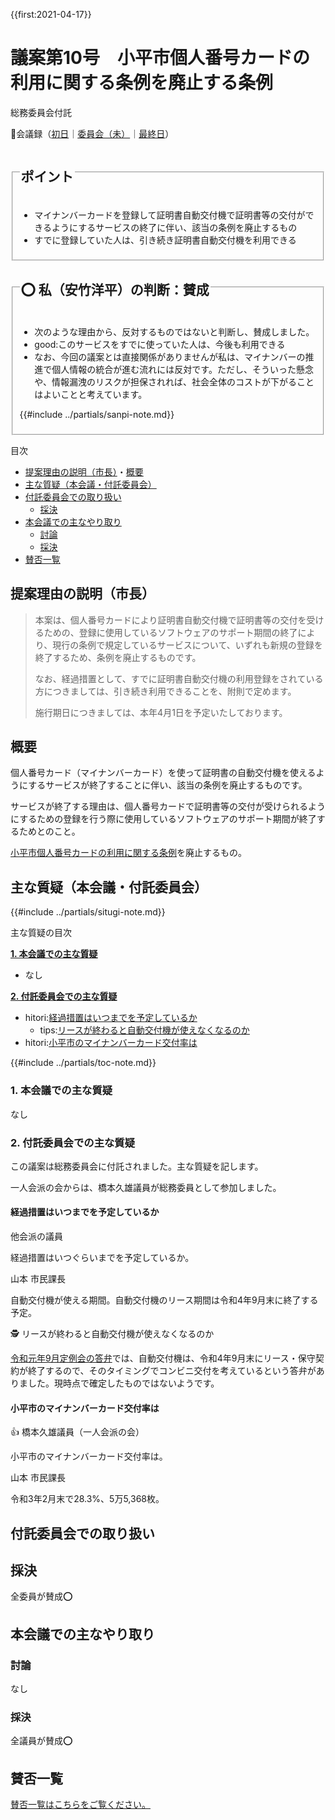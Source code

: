 {{first:2021-04-17}}

# 議案第10号　小平市個人番号カードの利用に関する条例を廃止する条例

<i class="fa fa-gavel" aria-hidden="true"></i> 総務委員会付託

<p id="read-kaigiroku">📄会議録（<a href="https://ssp.kaigiroku.net/tenant/kodaira/SpMinuteView.html?council_id=1201&schedule_id=2&minute_id=130&is_search=true">初日</a>｜<a href="https://ssp.kaigiroku.net/tenant/kodaira/SpTop.html">委員会（未）</a>｜<a href="https://ssp.kaigiroku.net/tenant/kodaira/SpMinuteView.html?council_id=1201&schedule_id=7&minute_id=59&is_search=true">最終日</a>）</p>

<fieldset class="pnt">
  <legend><h2>ポイント</h2></legend>

- マイナンバーカードを登録して証明書自動交付機で証明書等の交付ができるようにするサービスの終了に伴い、該当の条例を廃止するもの
- すでに登録していた人は、引き続き証明書自動交付機を利用できる

</fieldset>

<fieldset class="sanpi">
  <legend><h2>⭕️ 私（安竹洋平）の判断：賛成</h2></legend>

- 次のような理由から、反対するものではないと判断し、賛成しました。
- good:このサービスをすでに使っていた人は、今後も利用できる
- なお、今回の議案とは直接関係がありませんが私は、マイナンバーの推進で個人情報の統合が進む流れには反対です。ただし、そういった懸念や、情報漏洩のリスクが担保されれば、社会全体のコストが下がることはよいことと考えています。

{{#include ../partials/sanpi-note.md}}

</fieldset>

<div class="toc">

目次

- [提案理由の説明（市長）](#提案理由の説明（市長）)・[概要](#概要)
- [主な質疑（本会議・付託委員会）](#主な質疑本会議付託委員会)
- [付託委員会での取り扱い](#付託委員会での取り扱い)
  - [採決](#採決)
- [本会議での主なやり取り](#本会議での主なやり取り)
  - [討論](#討論)
  - [採決](#採決-1)
- [賛否一覧](#賛否一覧)

</div>

## 提案理由の説明（市長）

> 本案は、個人番号カードにより証明書自動交付機で証明書等の交付を受けるための、登録に使用しているソフトウェアのサポート期間の終了により、現行の条例で規定しているサービスについて、いずれも新規の登録を終了するため、条例を廃止するものです。
>
> なお、経過措置として、すでに証明書自動交付機の利用登録をされている方につきましては、引き続き利用できることを、附則で定めます。
>
> 施行期日につきましては、本年4月1日を予定いたしております。

## 概要
個人番号カード（マイナンバーカード）を使って証明書の自動交付機を使えるようにするサービスが終了することに伴い、該当の条例を廃止するものです。

サービスが終了する理由は、個人番号カードで証明書等の交付が受けられるようにするための登録を行う際に使用しているソフトウェアのサポート期間が終了するためとのこと。

[小平市個人番号カードの利用に関する条例](https://web.archive.org/web/20210510082941/https://www.city.kodaira.tokyo.jp/reiki/reiki_honbun/g135RG00001171.html)を廃止するもの。

<div class="situgi">

## 主な質疑（本会議・付託委員会）
{{#include ../partials/situgi-note.md}}

<div class="toc">

主な質疑の目次

**[1. 本会議での主な質疑](#1-本会議での主な質疑)**

- なし

**[2. 付託委員会での主な質疑](#2-付託委員会での主な質疑)**

- hitori:[経過措置はいつまでを予定しているか](#経過措置はいつまでを予定しているか)
  - tips:[リースが終わると自動交付機が使えなくなるのか](#リースが終わると自動交付機が使えなくなるのか)
- hitori:[小平市のマイナンバーカード交付率は](#小平市のマイナンバーカード交付率は)

{{#include ../partials/toc-note.md}}

</div>

### 1. 本会議での主な質疑

なし

### 2. 付託委員会での主な質疑

この議案は総務委員会に付託されました。主な質疑を記します。

一人会派の会からは、橋本久雄議員が総務委員として参加しました。

#### 経過措置はいつまでを予定しているか

<div class="balloon bl-left">他会派の議員<br><div>

経過措置はいつぐらいまでを予定しているか。

</div></div>

<div class="balloon bl-right">山本 市民課長<br><div>

自動交付機が使える期間。自動交付機のリース期間は令和4年9月末に終了する予定。

</div></div>

<div class="tips" id="リースが終わると自動交付機が使えなくなるのか">

🕵 リースが終わると自動交付機が使えなくなるのか

[令和元年9月定例会の答弁](https://ssp.kaigiroku.net/tenant/kodaira/SpMinuteView.html?council_id=1078&schedule_id=15&minute_id=70&is_search=true)では、自動交付機は、令和4年9月末にリース・保守契約が終了するので、そのタイミングでコンビニ交付を考えているという答弁がありました。現時点で確定したものではないようです。

</div>

#### 小平市のマイナンバーカード交付率は

<div class="balloon bl-left hitori">👍 橋本久雄議員（一人会派の会）<br><div>

小平市のマイナンバーカード交付率は。

</div></div>

<div class="balloon bl-right">山本 市民課長<br><div>

令和3年2月末で28.3%、5万5,368枚。

</div></div>

</div>

## 付託委員会での取り扱い
## 採決

全委員が賛成⭕️


## 本会議での主なやり取り

### 討論

なし

### 採決

全議員が賛成⭕️


## 賛否一覧
[賛否一覧はこちらをご覧ください。](../kekka-ichiran.md#賛否)